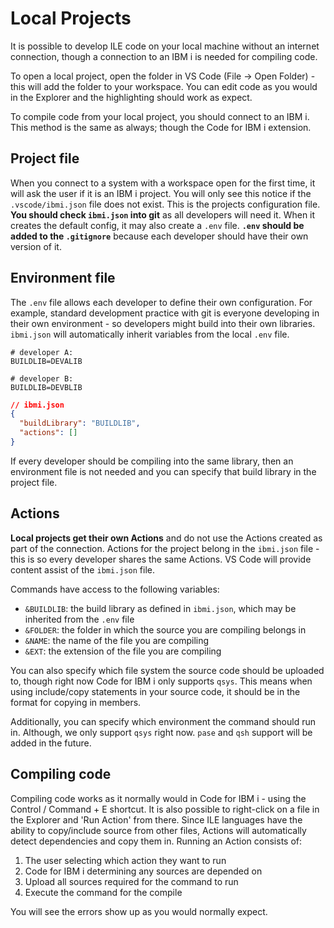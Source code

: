 # Local Projects

It is possible to develop ILE code on your local machine without an internet connection, though a connection to an IBM i is needed for compiling code.

To open a local project, open the folder in VS Code (File -> Open Folder) - this will add the folder to your workspace. You can edit code as you would in the Explorer and the highlighting should work as expect.

To compile code from your local project, you should connect to an IBM i. This method is the same as always; though the Code for IBM i extension.

## Project file

When you connect to a system with a workspace open for the first time, it will ask the user if it is an IBM i project. You will only see this notice if the `.vscode/ibmi.json` file does not exist. This is the projects configuration file. **You should check `ibmi.json` into git** as all developers will need it. When it creates the default config, it may also create a `.env` file. **`.env` should be added to the `.gitignore`** because each developer should have their own version of it.

## Environment file

The `.env` file allows each developer to define their own configuration. For example, standard development practice with git is everyone developing in their own environment - so developers might build into their own libraries. `ibmi.json` will automatically inherit variables from the local `.env` file.

```
# developer A:
BUILDLIB=DEVALIB
```

```
# developer B:
BUILDLIB=DEVBLIB
```

```json
// ibmi.json
{
  "buildLibrary": "BUILDLIB",
  "actions": []
}
```

If every developer should be compiling into the same library, then an environment file is not needed and you can specify that build library in the project file.

## Actions

**Local projects get their own Actions** and do not use the Actions created as part of the connection. Actions for the project belong in the `ibmi.json` file - this is so every developer shares the same Actions. VS Code will provide content assist of the `ibmi.json` file.

Commands have access to the following variables:

* `&BUILDLIB`: the build library as defined in `ibmi.json`, which may be inherited from the `.env` file
* `&FOLDER`: the folder in which the source you are compiling belongs in
* `&NAME`: the name of the file you are compiling
* `&EXT`: the extension of the file you are compiling

You can also specify which file system the source code should be uploaded to, though right now Code for IBM i only supports `qsys`. This means when using include/copy statements in your source code, it should be in the format for copying in members.

Additionally, you can specify which environment the command should run in. Although, we only support `qsys` right now. `pase` and `qsh` support will be added in the future.

## Compiling code

Compiling code works as it normally would in Code for IBM i - using the Control / Command + E shortcut. It is also possible to right-click on a file in the Explorer and 'Run Action' from there. Since ILE languages have the ability to copy/include source from other files, Actions will automatically detect dependencies and copy them in. Running an Action consists of:

1. The user selecting which action they want to run
2. Code for IBM i determining any sources are depended on
3. Upload all sources required for the command to run
4. Execute the command for the compile

You will see the errors show up as you would normally expect.
